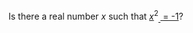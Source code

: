 Is there a real number *x* such that <ins>*x*</ins><sup>2</sup><sub><ins> </ins></sub><ins> = -1</ins>?